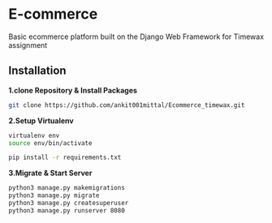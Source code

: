 
# E-commerce
Basic ecommerce platform built on the Django Web Framework for Timewax assignment

## Installation

**1.clone Repository & Install Packages**
```sh
git clone https://github.com/ankit001mittal/Ecommerce_timewax.git
```
**2.Setup Virtualenv**
```sh
virtualenv env
source env/bin/activate

pip install -r requirements.txt
```
**3.Migrate & Start Server**
```sh
python3 manage.py makemigrations
python3 manage.py migrate
python3 manage.py createsuperuser
python3 manage.py runserver 8080
```

